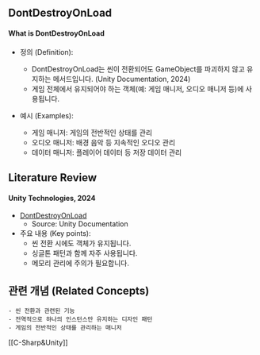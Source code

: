 
## DontDestroyOnLoad

#### What is DontDestroyOnLoad

- 정의 (Definition):
	- DontDestroyOnLoad는 씬이 전환되어도 GameObject를 파괴하지 않고 유지하는 메서드입니다. (Unity Documentation, 2024)
	- 게임 전체에서 유지되어야 하는 객체(예: 게임 매니저, 오디오 매니저 등)에 사용됩니다.

- 예시 (Examples):
	- 게임 매니저: 게임의 전반적인 상태를 관리
	- 오디오 매니저: 배경 음악 등 지속적인 오디오 관리
	- 데이터 매니저: 플레이어 데이터 등 저장 데이터 관리

## Literature Review

#### Unity Technologies, 2024
- [DontDestroyOnLoad](https://docs.unity3d.com/ScriptReference/Object.DontDestroyOnLoad.html)
	- Source: Unity Documentation
- 주요 내용 (Key points):
	- 씬 전환 시에도 객체가 유지됩니다.
	- 싱글톤 패턴과 함께 자주 사용됩니다.
	- 메모리 관리에 주의가 필요합니다.

## 관련 개념 (Related Concepts)
	- 씬 전환과 관련된 기능
	- 전역적으로 하나의 인스턴스만 유지하는 디자인 패턴
	- 게임의 전반적인 상태를 관리하는 매니저 


[[C-Sharp&Unity]]
